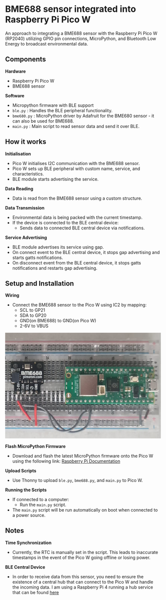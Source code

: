 # BME688 sensor integrated into Raspberry Pi Pico W

An approach to integrating a BME688 sensor with the Raspberry Pi Pico W (RP2040) utilizing GPIO pin connections, MicroPython, and Bluetooth Low Energy to broadcast environmental data.

## Components

**Hardware**
- Raspberry Pi Pico W
- BME688 sensor

**Software**
- Micropython firmware with BLE support
- `ble.py` : Handles the BLE peripheral functionality.
- `bme680.py` : MicroPython driver by Adafruit for the BME680 sensor - it can also be used for BME688.
- `main.py` : Main script to read sensor data and send it over BLE.

## How it works

**Initialisation**
- Pico W initialises I2C communication with the BME688 sensor.
- Pico W sets up BLE peripheral with custom name, service, and characteristics.
- BLE module starts advertising the service.

**Data Reading**
- Data is read from the BME688 sensor using a custom structure.

**Data Transmission**
- Environmental data is being packed with the current timestamp.
- If the device is connected to the BLE central device:
  - Sends data to connected BLE central device via notifications.
    
**Service Advertising**
- BLE module advertises its service using gap.
- On connect event to the BLE central device, it stops gap advertising and starts gatts notifications.
- On disconnect event from the BLE central device, it stops gatts notifications and restarts gap advertising.

## Setup and Installation

**Wiring**
- Connect the BME688 sensor to the Pico W using IC2 by mapping:
  - SCL to GP21
  - SDA to GP20
  - GND(on BME688) to GND(on Pico W)
  - 2-6V to VBUS
<img src="../../assets/PicoWHwiring.png" />

**Flash MicroPython Firmware**
- Download and flash the latest MicroPython firmware onto the Pico W using the following link: <a href="https://www.raspberrypi.com/documentation/microcontrollers/micropython.html#what-is-micropython">Raspberry Pi Documentation</a>

**Upload Scripts**
- Use Thonny to upload `ble.py`, `bme688.py`, and `main.py` to Pico W.

**Running the Scripts**
- If connected to a computer:
   - Run the `main.py` script.
- The `main.py` script will be run automatically on boot when connected to a power source.

## Notes

**Time Synchronization**
- Currently, the RTC is manually set in the script. This leads to inaccurate timestamps in the event of the Pico W going offline or losing power.
   
**BLE Central Device**
- In order to receive data from this sensor, you need to ensure the existence of a central hub that can connect to the Pico W and handle the incoming data. I am using a Raspberry Pi 4 running a hub service that can be found <a href="../../hub/hub"> here </a>
